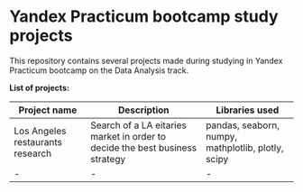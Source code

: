 # Yandex Practicum bootcamp study projects
 This repository contains several projects made during studying in Yandex Practicum bootcamp on the Data Analysis track.

 **List of projects:**

| Project name | Description | Libraries used |
| ----- | ------ | ---- |
| Los Angeles restaurants research | Search of a LA eitaries market in order to decide the best business strategy | pandas, seaborn, numpy, mathplotlib, plotly, scipy|
| - | - | - |
